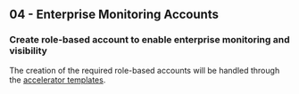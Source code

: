 
 ## 04 - Enterprise Monitoring Accounts

### Create role-based account to enable enterprise monitoring and visibility

The creation of the required role-based accounts will be handled through the [accelerator templates](https://github.com/canada-ca/accelerators_accelerateurs-gcp).
